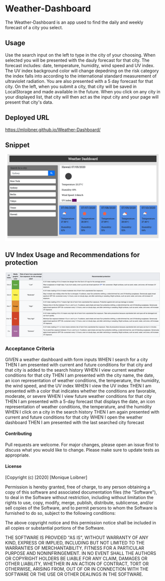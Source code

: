 # Weather-Dashboard

The Weather-Dashboard is an app used to find the daily and weekly forecast of a city you select.

## Usage

Use the search input on the left to type in the city of your choosing. When selected you will be presented with the dauly forecast for that city. The forecast includes: date, temperature, humidity, wind speed and UV index. The UV index background color will change depedning on the risk category the index falls into according to the international standard measurement of ultraviolet radiation. You are also presented with a 5 day forecast for that city. 
On the left, when you submit a city, that city will be saved in LocalStorage and made available in the future. When you click on any city in your displayed list, that city will then act as the input city and your page will present that city's data. 

## Deployed URL

https://mloibner.github.io/Weather-Dashboard/

## Snippet

<img src="Assets/Screen%20Shot%202020-07-05%20at%206.22.55%20pm.png">

## UV Index Usage and Recommendations for protection

<img src="Assets/Screen%20Shot%202020-07-05%20at%208.57.25%20pm.png">

### Acceptance Criteria

GIVEN a weather dashboard with form inputs
WHEN I search for a city
THEN I am presented with current and future conditions for that city and that city is added to the search history
WHEN I view current weather conditions for that city
THEN I am presented with the city name, the date, an icon representation of weather conditions, the temperature, the humidity, the wind speed, and the UV index
WHEN I view the UV index
THEN I am presented with a color that indicates whether the conditions are favorable, moderate, or severe
WHEN I view future weather conditions for that city
THEN I am presented with a 5-day forecast that displays the date, an icon representation of weather conditions, the temperature, and the humidity
WHEN I click on a city in the search history
THEN I am again presented with current and future conditions for that city
WHEN I open the weather dashboard
THEN I am presented with the last searched city forecast



#### Contributing
Pull requests are welcome. For major changes, please open an issue first to discuss what you would like to change.
Please make sure to update tests as appropriate.



#### License
[Copyright (c) [2020] [Monique Loibner]

Permission is hereby granted, free of charge, to any person obtaining a copy
of this software and associated documentation files (the "Software"), to deal
in the Software without restriction, including without limitation the rights
to use, copy, modify, merge, publish, distribute, sublicense, and/or sell
copies of the Software, and to permit persons to whom the Software is
furnished to do so, subject to the following conditions:

The above copyright notice and this permission notice shall be included in all
copies or substantial portions of the Software.

THE SOFTWARE IS PROVIDED "AS IS", WITHOUT WARRANTY OF ANY KIND, EXPRESS OR
IMPLIED, INCLUDING BUT NOT LIMITED TO THE WARRANTIES OF MERCHANTABILITY,
FITNESS FOR A PARTICULAR PURPOSE AND NONINFRINGEMENT. IN NO EVENT SHALL THE
AUTHORS OR COPYRIGHT HOLDERS BE LIABLE FOR ANY CLAIM, DAMAGES OR OTHER
LIABILITY, WHETHER IN AN ACTION OF CONTRACT, TORT OR OTHERWISE, ARISING FROM,
OUT OF OR IN CONNECTION WITH THE SOFTWARE OR THE USE OR OTHER DEALINGS IN THE
SOFTWARE.
